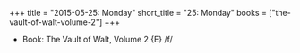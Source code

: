 +++
title = "2015-05-25: Monday"
short_title = "25: Monday"
books = ["the-vault-of-walt-volume-2"]
+++


* Book: The Vault of Walt, Volume 2 {E} /f/
